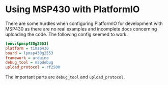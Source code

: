# Using MSP430 with PlatformIO

There are some hurdles when configuring PlatformIO for development with MSP430 as there are no real examples and incomplete docs concerning uploading the code.
The following config seemed to work.

```ini
[env:lpmsp430g2553]
platform = timsp430
board = lpmsp430g2553
framework = arduino
debug_tool = mspdebug
upload_protocol = rf2500
```

The important parts are `debug_tool` and `upload_protocol`.

